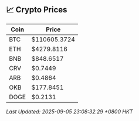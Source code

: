 ## 📈 Crypto Prices

| Coin | Price |
| ---- | ----- |
| BTC | $110605.3724 |
| ETH | $4279.8116 |
| BNB | $848.6517 |
| CRV | $0.7449 |
| ARB | $0.4864 |
| OKB | $177.8451 |
| DOGE | $0.2131 |

_Last Updated: 2025-09-05 23:08:32.29 +0800 HKT_